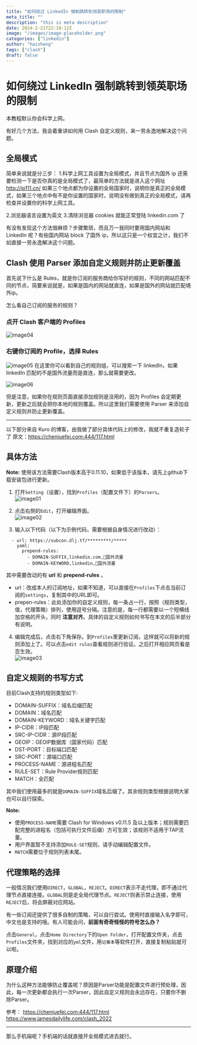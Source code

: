 ```yaml
---
title: "如何绕过 LinkedIn 强制跳转到领英职场的限制"
meta_title: ""
description: "this is meta description"
date: 2024-2-21T22:18:12Z
image: "/images/image-placeholder.png"
categories: ["linkedin"]
author: "haisheng"
tags: ["clash"]
draft: false
---
```



# **如何绕过 LinkedIn 强制跳转到领英职场的限制**

本教程默认你会科学上网。

有好几个方法，我会着重讲如何用 Clash 自定义规则，来一劳永逸地解决这个问题。

## 全局模式
简单来说就是分三步：
1.科学上网工具设置为全局模式，并且节点为国外 ip
还需要检测一下是否你真的是全局模式了，最简单的方法就是进入这个网址 http://ip111.cn/ 如果三个地点都为你设置的全局国家时，说明你是真正的全局模式，如果三个地点中有不是你设置的国家时，说明没有做到真正的全局模式，请再检查并设置你的科学上网工具。

2.浏览器语言设置为英文
3.清除浏览器 cookies
就能正常登陆 linkedin.com 了

有没有发现这个方法很麻烦？步骤繁琐，而且万一我同时要用国内网站和 LinkedIn 呢？有些国内网站 block 了国外 ip，所以这只是一个权宜之计，我们不如直接一劳永逸解决这个问题。

## Clash 使用 Parser 添加自定义规则并防止更新覆盖
首先说下什么是 Rules，就是你订阅的服务商给你写好的规则，不同的网站匹配不同的节点，简要来说就是，如果是国内的网站就直连，如果是国外的网站就匹配境外ip。

怎么看自己订阅的服务的规则？

### 点开 Clash 客户端的 Profiles
![image04](https://github.com/eliaszon/Programmers-Overseas-Job-Interview-Handbook/blob/main/images/LinkedIn%20Tutorial/04.png)


### 右键你订阅的 Profile，选择 Rules

![image05](https://github.com/eliaszon/Programmers-Overseas-Job-Interview-Handbook/blob/main/images/LinkedIn%20Tutorial/05.png)
在这里你可以看到自己的规则组，可以搜索一下 linkedIn，如果 linkedIn 匹配的不是国外流量而是直连，那么就需要更改。

![image06](https://github.com/eliaszon/Programmers-Overseas-Job-Interview-Handbook/blob/main/images/LinkedIn%20Tutorial/06.png)

但是注意，如果你在规则页面直接添加规则是没用的，因为 Profiles 会定期更新，更新之后就会把你本地的规则覆盖。所以这里我们需要使用 Parser 来添加自定义规则并防止更新覆盖。



---

以下部分来自 Kuro 的博客，由我做了部分具体代码上的修改，我就不重复造轮子了
原文：https://chenjuefei.com:444/117.html

## 具体方法
**Note:** 使用该方法需要Clash版本高于0.11.10，如果低于该版本，请先上github下载安装包进行更新。

1.  打开`Setting`（设置），找到`Profiles`（配置文件下）的`Parsers`。  
    ![image01](https://github.com/eliaszon/Programmers-Overseas-Job-Interview-Handbook/blob/main/images/LinkedIn%20Tutorial/01.png)
2.  点击右侧的`Edit`，打开编辑界面。  
    ![image02](https://github.com/eliaszon/Programmers-Overseas-Job-Interview-Handbook/blob/main/images/LinkedIn%20Tutorial/02.png)
    
3.  输入以下代码（以下为示例代码，需要根据自身情况进行改动）：

```
  - url: https://subcon.dlj.tf/*********/*****
    yaml:
      prepend-rules:
        - DOMAIN-SUFFIX,linkedin.com,🔰国外流量
        - DOMAIN-KEYWORD,linkedin,🔰国外流量
```

其中需要改动的有 **url** 和 **prepend-rules** 。

-   url：改成本人的订阅地址，如果不知道，可以直接在`Profiles`下点击当前订阅的`settings`，复制其中的URL即可。
-   prepen-rules：此处添加你的自定义规则，每一条占一行，按照（规则类型，值，代理策略）排列，使用逗号分隔。注意的是，每一行都需要以一个短横线加空格的开头，同时 **注意对齐**。具体的自定义规则如何书写在本文的后半部分有说明。

4.  编辑完成后，点击右下角保存。到`Profiles`里更新订阅，这样就可以将新的规则添加上了。可以点击`edit rules`查看规则进行验证。之后打开相应网页看是否生效。  
    ![image03](https://github.com/eliaszon/Programmers-Overseas-Job-Interview-Handbook/blob/main/images/LinkedIn%20Tutorial/03.png)

## 自定义规则的书写方式

目前Clash支持的规则类型如下:

-   DOMAIN-SUFFIX：域名后缀匹配
-   DOMAIN：域名匹配
-   DOMAIN-KEYWORD：域名关键字匹配
-   IP-CIDR：IP段匹配
-   SRC-IP-CIDR：源IP段匹配
-   GEOIP：GEOIP数据库（国家代码）匹配
-   DST-PORT：目标端口匹配
-   SRC-PORT：源端口匹配
-   PROCESS-NAME：源进程名匹配
-   RULE-SET：Rule Provider规则匹配
-   MATCH：全匹配

其中我们使用最多的就是`DOMAIN-SUFFIX`域名后缀了。其余规则类型根据说明大家也可以自行探索。

**Note:**

-   使用`PROCESS-NAME`需要 Clash for Windows v0.11.5 及以上版本；规则需要匹配完整的进程名（包括可执行文件后缀）方可生效；该规则不适用于TAP流量。
-   用户界面暂不支持添加`RULE-SET`规则，请手动编辑配置文件。
-   `MATCH`需要位于规则列表末尾。

## 代理策略的选择

一般情况我们使用`DIRECT`，`GLOBAL`，`REJECT`。`DIRECT`表示不走代理，即不通过代理节点直接连接。`GLOBAL`则是走全局代理节点。`REJECT`则表示禁止连接，使用`REJECT`后，将会屏蔽对应网站。

有一些订阅还提供了很多自制的策略，可以自行尝试。使用时直接输入名字即可，中文也是支持的哦。有人可能会问，**前面有奇奇怪怪的符号怎么办？**

点击`General`，点击`Home Directory`下的`Open Folder`，打开配置文件夹，点击`Profiles`文件夹，找到对应的`yml`文件，用`记事本`等软件打开，直接复制粘贴就可以啦。

## 原理介绍

为什么这种方法能够防止覆盖呢？原因是Parser功能是配置文件进行预处理，因此，每一次更新都会执行一次Parser，因此自定义规则会永远存在，只要你不删除Parser。

参考：
https://chenjuefei.com:444/117.html
https://www.jamesdailylife.com/clash_2022





---

那么手机端呢？手机端的话就直接开全局模式进去就行。
